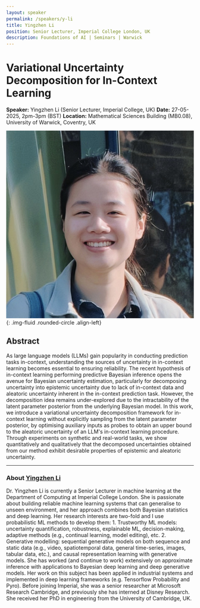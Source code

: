 ```yaml
---
layout: speaker
permalink: /speakers/y-li
title: Yingzhen Li
position: Senior Lecturer, Imperial College London, UK
description: Foundations of AI | Seminars | Warwick
---
```


# Variational Uncertainty Decomposition for In-Context Learning

**Speaker:** Yingzhen Li (Senior Lecturer, Imperial College, UK)
**Date:** 27-05-2025, 2pm-3pm (BST)
**Location:** Mathematical Sciences Building (MB0.08), University of Warwick, Coventry, UK

![Yingzhen Li](/assets/img/y_li.jpg){: .img-fluid .rounded-circle .align-left}

## Abstract

As large language models (LLMs) gain popularity in conducting prediction tasks in-context, understanding the sources of uncertainty in in-context learning becomes essential to ensuring reliability. The recent hypothesis of in-context learning performing predictive Bayesian inference opens the avenue for Bayesian uncertainty estimation, particularly for decomposing uncertainty into epistemic uncertainty due to lack of in-context data and aleatoric uncertainty inherent in the in-context prediction task. However, the decomposition idea remains under-explored due to the intractability of the latent parameter posterior from the underlying Bayesian model. In this work, we introduce a variational uncertainty decomposition framework for in-context learning without explicitly sampling from the latent parameter posterior, by optimising auxiliary inputs as probes to obtain an upper bound to the aleatoric uncertainty of an LLM's in-context learning procedure. Through experiments on synthetic and real-world tasks, we show quantitatively and qualitatively that the decomposed uncertainties obtained from our method exhibit desirable properties of epistemic and aleatoric uncertainty.

---

### About [Yingzhen Li](http://yingzhenli.net/home/en/)

Dr. Yingzhen Li is currently a Senior Lecturer in machine learning at the Department of Computing at Imperial College London. She is passionate about building reliable machine learning systems that can generalise to unseen environment, and her approach combines both Bayesian statistics and deep learning.
Her research interests are two-fold and I use probabilistic ML methods to develop them: 1. Trustworthy ML models: uncertainty quantification, robustness, explainable ML, decision-making, adaptive methods (e.g., continual learning, model editing), etc. 2. Generative modelling: sequential generative models on both sequence and static data (e.g., video, spatiotemporal data, general time-series, images, tabular data, etc.), and causal representation learning with generative models. She has worked (and continue to work) extensively on approximate inference with applications to Bayesian deep learning and deep generative models. Her work on this subject has been applied in industrial systems and implemented in deep learning frameworks (e.g. Tensorflow Probability and Pyro).  Before joining Imperial, she was a senior researcher at Microsoft Research Cambridge, and previously she has interned at Disney Research. She received her PhD in engineering from the University of Cambridge, UK.

